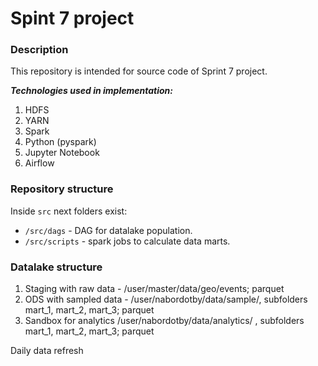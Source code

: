 

# Spint 7 project

### Description
This repository is intended for source code of Sprint 7 project.  

***Technologies used in implementation:***
1. HDFS
2. YARN
3. Spark
4. Python (pyspark)
5. Jupyter Notebook
6. Airflow

### Repository structure
Inside `src` next folders exist:
- `/src/dags` - DAG for datalake population.
- `/src/scripts` - spark jobs to calculate data marts.

### Datalake structure
1. Staging with raw data - /user/master/data/geo/events; parquet
2. ODS with sampled data - /user/nabordotby/data/sample/, subfolders mart_1, mart_2, mart_3; parquet
3. Sandbox for analytics /user/nabordotby/data/analytics/ , subfolders mart_1, mart_2, mart_3; parquet  

Daily data refresh


